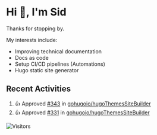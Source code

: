 # Hi 👋, I'm Sid

Thanks for stopping by. 

My interests include:
- Improving technical documentation
- Docs as code
- Setup CI/CD pipelines (Automations)
- Hugo static site generator

## Recent Activities

<!--RECENT_ACTIVITY:start-->
1. 👍 Approved [#343](https://github.com/gohugoio/hugoThemesSiteBuilder/pull/343#pullrequestreview-1602606812) in [gohugoio/hugoThemesSiteBuilder](https://github.com/gohugoio/hugoThemesSiteBuilder)<br>
2. 👍 Approved [#331](https://github.com/gohugoio/hugoThemesSiteBuilder/pull/331#pullrequestreview-1600843772) in [gohugoio/hugoThemesSiteBuilder](https://github.com/gohugoio/hugoThemesSiteBuilder)<br>
<!--RECENT_ACTIVITY:end-->

![Visitors](https://api.visitorbadge.io/api/visitors?path=https%3A%2F%2Fgithub.com%2Fhugo-sid%2Fhugo-sid&countColor=%2337d67a&style=flat&labelStyle=upper)
